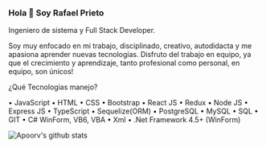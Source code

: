 ### Hola 👋 Soy Rafael Prieto

Ingeniero de sistema y Full Stack Developer.

Soy muy enfocado en mi trabajo, disciplinado, creativo, autodidacta y me apasiona aprender nuevas tecnologías. 
Disfruto del trabajo en equipo, ya que el crecimiento y aprendizaje, tanto profesional como personal, en equipo, son únicos!

¿Qué Tecnologias manejo?

•	JavaScript
•	HTML
•	CSS
•	Bootstrap
•	React JS
•	Redux
•	Node JS
•	Express JS
•	TypeScript
•	Sequelize(ORM)
•	PostgreSQL
•	MySQL
•	SQL
•	GIT
•	C# WinForm, VB6, VBA
•	Xml
•	.Net Framework 4.5+ (WinForm)


![Apoorv's github stats](https://github-readme-stats.vercel.app/api?username=raprig&show_icons=true&title_color=007F7B&icon_color=00DA9E&text_color=151515&hide=["stars"])

<!--
**RaPriG/RaPriG** is a ✨ _special_ ✨ repository because its `README.md` (this file) appears on your GitHub profile.

Here are some ideas to get you started:

- 🔭 I’m currently working on ...
- 🌱 I’m currently learning ...
- 👯 I’m looking to collaborate on ...
- 🤔 I’m looking for help with ...
- 💬 Ask me about ...
- 📫 How to reach me: ...
- 😄 Pronouns: ...
- ⚡ Fun fact: ...
-->
